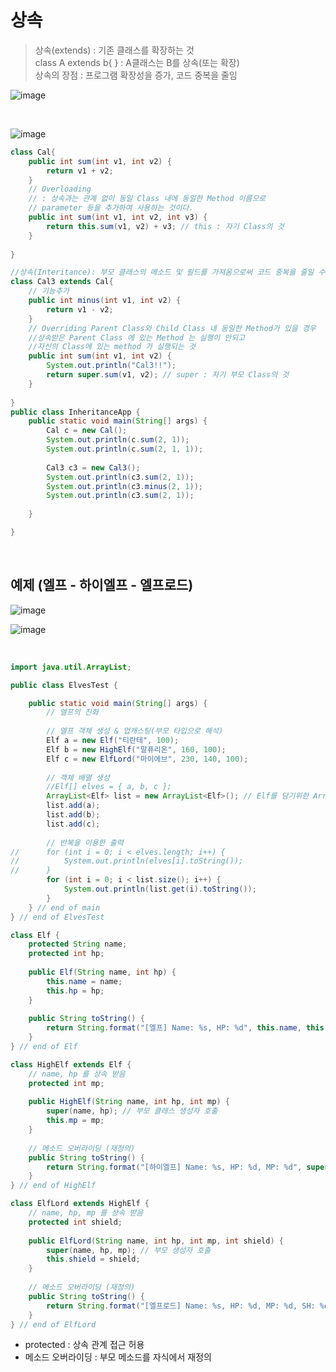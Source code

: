 # 상속

> 상속(extends) : 기존 클래스를 확장하는 것   
> class A extends b{ } : A클래스는 B를 상속(또는 확장)   
> 상속의 장점 : 프로그램 확장성을 증가, 코드 중복을 줄임   


![image](https://user-images.githubusercontent.com/84886987/135016162-952430e9-5953-4d39-89b4-763716f596a8.png)

<br>

![image](https://user-images.githubusercontent.com/84886987/135016168-ecf596f7-f5d8-4625-be85-5f4d92c859fc.png)

```java
class Cal{
	public int sum(int v1, int v2) {
		return v1 + v2;
	}
	// Overloading 
	// : 상속과는 관계 없이 동일 Class 내에 동일한 Method 이름으로 
	// parameter 등을 추가하여 사용하는 것이다.
	public int sum(int v1, int v2, int v3) {
		return this.sum(v1, v2) + v3; // this : 자기 Class의 것
	}
	
}

//상속(Interitance): 부모 클래스의 메소드 및 필드를 가져옴으로써 코드 중복을 줄일 수 있는 장점	
class Cal3 extends Cal{ 
	// 기능추가
	public int minus(int v1, int v2) {
		return v1 - v2;
	}
	// Overriding Parent Class와 Child Class 내 동일한 Method가 있을 경우 
	//상속받은 Parent Class 에 있는 Method 는 실행이 안되고 
	//자신의 Class에 있는 method 가 실행되는 것
	public int sum(int v1, int v2) {
		System.out.println("Cal3!!");
		return super.sum(v1, v2); // super : 자기 부모 Class의 것
	}
	
}
public class InheritanceApp {
	public static void main(String[] args) {
		Cal c = new Cal();
		System.out.println(c.sum(2, 1));
		System.out.println(c.sum(2, 1, 1));
		
		Cal3 c3 = new Cal3();
		System.out.println(c3.sum(2, 1));
		System.out.println(c3.minus(2, 1));
		System.out.println(c3.sum(2, 1));
		
	}

}
```

<br>

## 예제 (엘프 - 하이엘프 - 엘프로드)

![image](https://user-images.githubusercontent.com/84886987/135016178-c6d8315d-1123-4697-9d38-e5b484438e4b.png)

![image](https://user-images.githubusercontent.com/84886987/135016189-da4fba99-c5ae-40f4-bb4f-ef709325afb3.png)

<br>

```java
import java.util.ArrayList;

public class ElvesTest {

	public static void main(String[] args) {
		// 엘프의 진화
		
		// 엘프 객체 생성 & 업캐스팅(부모 타입으로 해석)
		Elf a = new Elf("티란테", 100);
		Elf b = new HighElf("말퓨리온", 160, 100);
		Elf c = new ElfLord("마이에브", 230, 140, 100);
		
		// 객체 배열 생성
		//Elf[] elves = { a, b, c };
		ArrayList<Elf> list = new ArrayList<Elf>();	// Elf를 담기위한 ArrayList 생성
		list.add(a);
		list.add(b);
		list.add(c);
		
		// 반복을 이용한 출력
//		for (int i = 0; i < elves.length; i++) {
//			System.out.println(elves[i].toString());
//		}
		for (int i = 0; i < list.size(); i++) {
			System.out.println(list.get(i).toString());
		}
	} // end of main
} // end of ElvesTest

class Elf {
	protected String name;
	protected int hp;
	
	public Elf(String name, int hp) {
		this.name = name;
		this.hp = hp;
	}
	
	public String toString() {
		return String.format("[엘프] Name: %s, HP: %d", this.name, this.hp);
	}
} // end of Elf

class HighElf extends Elf {
	// name, hp 를 상속 받음
	protected int mp;
	
	public HighElf(String name, int hp, int mp) {
		super(name, hp); // 부모 클래스 생성자 호출
		this.mp = mp;
	}
	
	// 메소드 오버라이딩 (재정의)
	public String toString() {
		return String.format("[하이엘프] Name: %s, HP: %d, MP: %d", super.name, super.hp, this.mp);
	}
} // end of HighElf

class ElfLord extends HighElf {
	// name, hp, mp 를 상속 받음
	protected int shield;
	
	public ElfLord(String name, int hp, int mp, int shield) {
		super(name, hp, mp); // 부모 생성자 호출
		this.shield = shield;
	}
	
	// 메소드 오버라이딩 (재정의)
	public String toString() {
		return String.format("[엘프로드] Name: %s, HP: %d, MP: %d, SH: %d", name, hp, mp, shield);
	}
} // end of ElfLord
```

- protected : 상속 관계 접근 허용
- 메소드 오버라이딩 : 부모 메소드를 자식에서 재정의
